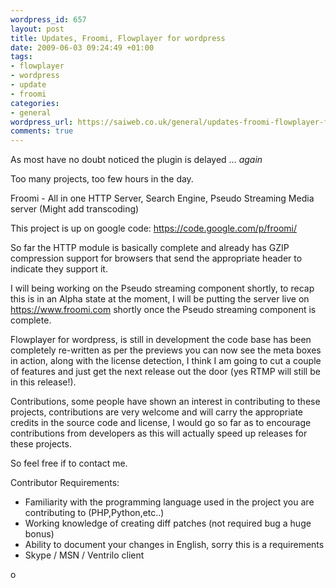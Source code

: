 ```yaml
--- 
wordpress_id: 657
layout: post
title: Updates, Froomi, Flowplayer for wordpress
date: 2009-06-03 09:24:49 +01:00
tags: 
- flowplayer
- wordpress
- update
- froomi
categories: 
- general
wordpress_url: https://saiweb.co.uk/general/updates-froomi-flowplayer-for-wordpress
comments: true
---
```

As most have no doubt noticed the plugin is delayed ... _again_

Too many projects, too few hours in the day.

Froomi - All in one HTTP Server, Search Engine, Pseudo Streaming Media server
(Might add transcoding)

This project is up on google code: <a href="https://code.google.com/p/froomi/">https://code.google.com/p/froomi/</a>

So far the HTTP module is basically complete and already has GZIP compression support for browsers that send the appropriate header to indicate they support it.

I will being working on the Pseudo streaming component shortly, to recap this is in an Alpha state at the moment, I will be putting the server live on https://www.froomi.com shortly once the Pseudo streaming component is complete.

Flowplayer for wordpress, is still in development the code base has been completely re-written as per the previews you can now see the meta boxes in action, along with the license detection, I think I am going to cut a couple of features and just get the next release out the door (yes RTMP will still be in this release!).

Contributions, some people have shown an interest in contributing to these projects, contributions are very welcome and will carry the appropriate credits in the source code and license, I would go so far as to encourage contributions from developers as this will actually speed up releases for these projects.

So feel free if to contact me.

Contributor Requirements:

<ul>
	<li>Familiarity with the programming language used in the project you are contributing to (PHP,Python,etc..)</li>
	<li>Working knowledge of creating diff patches (not required bug a huge bonus)</li>
	<li>Ability to document your changes in English, sorry this is a requirements</li>
	<li>Skype / MSN / Ventrilo client</li>
</ul>







o
